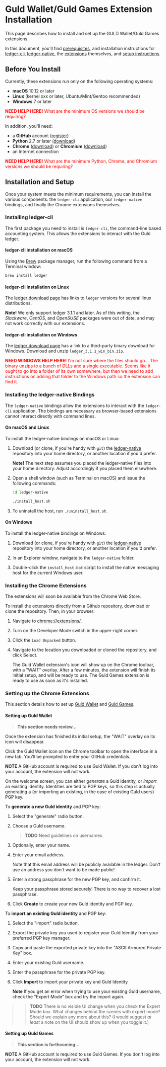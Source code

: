 # Guld Wallet/Guld Games Extension Installation

This page describes how to install and set up the GULD Wallet/Guld Games extensions.

In this document, you'll find [prerequisites](#before-you-install), and installation instructions for [ledger-cli](#installing-ledger-cli), [ledger-native](#installing-the-ledger-native-bindings), the [extensions](#installing-the-chrome-extensions) themselves, and [setup instructions](#setting-up-the-chrome-extensions).

## Before You Install

Currently, these extensions run only on the following operating systems:

- **macOS** 10.12 or later
- **Linux** (kernel xxx or later, Ubuntu/Mint/Gentoo recommended)
- **Windows** 7 or later

<p style="color:red"><b>NEED HELP HERE!</b> What are the minimum OS versions we should be requiring?</p>

In addition, you'll need:

- a **GitHub** account ([register](https://github.com/join))
- **Python** 2.7 or later ([download](https://www.python.org/downloads))
- **Chrome** ([download](https://www.google.com/chrome)) or **Chromium** ([download](https://chromium.woolyss.com/download/))
- an Internet connection

<p style="color:red"><b>NEED HELP HERE!</b> What are the minimum Python, Chrome, and Chromium versions we should be requiring?</p>

## Installation and Setup

Once your system meets the minimum requirements, you can install the various components: the `ledger-cli` application, our `ledger-native` bindings, and finally the Chrome extensions themselves.

### Installing ledger-cli

The first package you need to install is `ledger-cli`, the command-line based accounting system. This allows the extensions to interact with the Guld ledger.

#### ledger-cli installation on macOS

Using the [Brew](https://brew.sh) package manager, run the following command from a Terminal window:

```bash
brew install ledger
```

#### ledger-cli installation on Linux

The [ledger download page](https://www.ledger-cli.org/download.html) has links to `ledger` versions for several linux distributions.

**Note!** We only support ledger 3.1.1 and later. As of this writing, the *Slackware*, *CentOS*, and *OpenSUSE* packages were out of date, and may not work correctly with our extensions.

#### ledger-cli installation on Windows

The [ledger download page](https://www.ledger-cli.org/download.html) has a link to a third-party binary download for Windows. Download and unzip `ledger_3.1.1_win_bin.zip`.

<p style="color:red"><b>NEED WINDOWS HELP HERE!</b> I'm not sure where the files should go... The binary unzips to a bunch of DLLs and a single executable. Seems like it ought to go into a folder of its own somewhere, but then we need to add instructions on adding that folder to the Windows path so the extension can find it.</p>

### Installing the ledger-native Bindings

The `ledger-native` bindings allow the extensions to interact with the `ledger-cli` application. The bindings are necessary as browser-based extensions cannot interact directly with command lines.

#### On macOS and Linux

To install the ledger-native bindings on macOS or Linux:

1. Download (or clone, if you're handy with `git`) the [ledger-native](https://github.com/guldcoin/ledger-native) repository into your home directory, or another location if you'd prefer.

    **Note!** The next step assumes you placed the ledger-native files into your home directory. Adjust accordingly if you placed them elsewhere.

1. Open a shell window (such as Terminal on macOS) and issue the following commands:

    ```bash
    cd ledger-native

    ./install_host.sh
    ```

1. To uninstall the host, run `./uninstall_host.sh`.

#### On Windows

To install the ledger-native bindings on Windows:

1. Download (or clone, if you're handy with `git`) the [ledger-native](https://github.com/guldcoin/ledger-native) repository into your home directory, or another location if you'd prefer.

1. In an Explorer window, navigate to the `ledger-native` folder.

1. Double-click the `install_host.bat` script to install the native messaging host for the current Windows user.

### Installing the Chrome Extensions

The extensions will soon be available from the Chrome Web Store.

To install the extensions directly from a Github repository, download or clone the repository. Then, in your browser:

1. Navigate to [chrome://extensions/](chrome://extensions/).

1. Turn on the Developer Mode switch in the upper-right corner.

1. Click the `Load Unpacked` button.

1. Navigate to the location you downloaded or cloned the repository, and click Select.

    The Guld Wallet extension's icon will show up on the Chrome toolbar, with a "WAIT" overlay. After a few minutes, the extension will finish its initial setup, and will be ready to use. The Guld Games extension is ready to use as soon as it's installed.

### Setting up the Chrome Extensions

This section details how to set up [Guld Wallet](#setting-up-guld-wallet) and [Guld Games](#setting-up-guld-games).

#### Setting up Guld Wallet

> **This section needs review...**

Once the extension has finished its initial setup, the "WAIT" overlay on its icon will disappear.

Click the Guld Wallet icon on the Chrome toolbar to open the interface in a new tab. You'll be prompted to enter your GitHub credentials.

**NOTE** A GitHub account is required to use Guld Wallet. If you don't log into your account, the extension will not work.

On the welcome screen, you can either *generate* a Guld identity, or *import* an existing identity. Identities are tied to PGP keys, so this step is actually generating a (or importing an existing, in the case of existing Guld users) PGP key.

To **generate a new Guld identity** and PGP key:

1. Select the "generate" radio button.

1. Choose a Guld username.

    > **TODO** Need guidelines on usernames.

1. Optionally, enter your name.

1. Enter your email address.

    Note that this email address will be publicly available in the ledger. Don't use an address you don't want to be made public!

1. Enter a strong passphrase for the new PGP key, and confirm it.

    Keep your passphrase stored securely! There is no way to recover a lost passphrase.

1. Click **Create** to create your new Guld identity and PGP key.

To **import an existing Guld identity** and PGP key:

1. Select the "import" radio button.

1. Export the private key you used to register your Guld Identity from your preferred PGP key manager.

1. Copy and paste the exported private key into the "ASCII Armored Private Key" box.

1. Enter your existing Guld username.

1. Enter the passphrase for the private PGP key.

1. Click **Import** to import your private key and Guld Identity

   **Note** If you get an error when trying to use your existing Guld username, check the "Expert Mode" box and try the import again.

>> **TODO** There is no visible UI change when you check the Expert Mode box. What changes behind the scenes with expert mode? Should we explain any more about this? (I would suggest _at least_ a note on the UI should show up when you toggle it.)

#### Setting up Guld Games

> **This section is forthcoming...**

**NOTE** A GitHub account is required to use Guld Games. If you don't log into your account, the extension will not work.

